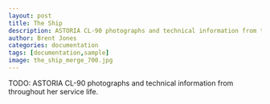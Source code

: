 ```yaml
---
layout: post
title: The Ship
description: ASTORIA CL-90 photographs and technical information from throughout her service life.
author: Brent Jones
categories: documentation
tags: [documentation,sample]
image: the_ship_merge_700.jpg
---
```


TODO: ASTORIA CL-90 photographs and technical information from throughout her service life.